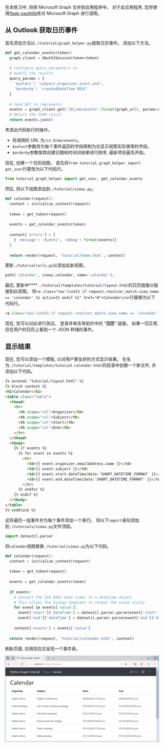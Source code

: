 <!-- markdownlint-disable MD002 MD041 -->

在本练习中, 将把 Microsoft Graph 合并到应用程序中。 对于此应用程序, 您将使用[flask-oauthlib](https://requests-oauthlib.readthedocs.io/en/latest/)库对 Microsoft Graph 进行调用。

## <a name="get-calendar-events-from-outlook"></a>从 Outlook 获取日历事件

首先添加方法以`./tutorial/graph_helper.py`提取日历事件。 添加以下方法。

```python
def get_calendar_events(token):
  graph_client = OAuth2Session(token=token)

  # Configure query parameters to
  # modify the results
  query_params = {
    '$select': 'subject,organizer,start,end',
    '$orderby': 'createdDateTime DESC'
  }

  # Send GET to /me/events
  events = graph_client.get('{0}/me/events'.format(graph_url), params=query_params)
  # Return the JSON result
  return events.json()
```

考虑此代码执行的操作。

- 将调用的 URL 为`/v1.0/me/events`。
- `$select`参数将为每个事件返回的字段限制为仅显示视图实际使用的字段。
- `$orderby`参数按其创建日期和时间对结果进行排序, 最新项目最先开始。

现在, 创建一个日历视图。 首先将`from tutorial.graph_helper import get_user`行更改为以下代码行。

```python
from tutorial.graph_helper import get_user, get_calendar_events
```

然后, 将以下视图添加到`./tutorial/views.py`。

```python
def calendar(request):
  context = initialize_context(request)

  token = get_token(request)

  events = get_calendar_events(token)

  context['errors'] = [
    { 'message': 'Events', 'debug': format(events)}
  ]

  return render(request, 'tutorial/home.html', context)
```

更新`./tutorial/urls.py`以添加此新视图。

```python
path('calendar', views.calendar, name='calendar'),
```

最后, 更新中**** `./tutorial/templates/tutorial/layout.html`的日历链接以链接到此视图。 将`<a class="nav-link{% if request.resolver_match.view_name == 'calendar' %} active{% endif %}" href="#">Calendar</a>`行替换为以下代码行。

```html
<a class="nav-link{% if request.resolver_match.view_name == 'calendar' %} active{% endif %}" href="{% url 'calendar' %}">Calendar</a>
```

现在, 您可以对此进行测试。 登录并单击导航栏中的 "**日历**" 链接。 如果一切正常, 应在用户的日历上看到一个 JSON 转储的事件。

## <a name="display-the-results"></a>显示结果

现在, 您可以添加一个模板, 以对用户更友好的方式显示结果。 在名为`./tutorial/templates/tutorial` `calendar.html`的目录中创建一个新文件, 并添加以下代码。

```html
{% extends "tutorial/layout.html" %}
{% block content %}
<h1>Calendar</h1>
<table class="table">
  <thead>
    <tr>
      <th scope="col">Organizer</th>
      <th scope="col">Subject</th>
      <th scope="col">Start</th>
      <th scope="col">End</th>
    </tr>
  </thead>
  <tbody>
    {% if events %}
      {% for event in events %}
        <tr>
          <td>{{ event.organizer.emailAddress.name }}</td>
          <td>{{ event.subject }}</td>
          <td>{{ event.start.dateTime|date:'SHORT_DATETIME_FORMAT' }}</td>
          <td>{{ event.end.dateTime|date:'SHORT_DATETIME_FORMAT' }}</td>
        </tr>
      {% endfor %}
    {% endif %}
  </tbody>
</table>
{% endblock %}
```

这将遍历一组事件并为每个事件添加一个表行。 将以下`import`语句添加到`./tutorials/views.py`文件顶部。

```python
import dateutil.parser
```

将`calendar`视图替换`./tutorial/views.py`为以下代码。

```python
def calendar(request):
  context = initialize_context(request)

  token = get_token(request)

  events = get_calendar_events(token)

  if events:
    # Convert the ISO 8601 date times to a datetime object
    # This allows the Django template to format the value nicely
    for event in events['value']:
      event['start']['dateTime'] = dateutil.parser.parse(event['start']['dateTime'])
      event['end']['dateTime'] = dateutil.parser.parse(event['end']['dateTime'])

    context['events'] = events['value']

  return render(request, 'tutorial/calendar.html', context)
```

刷新页面, 应用现在应呈现一个事件表。

![事件表的屏幕截图](./images/add-msgraph-01.png)
